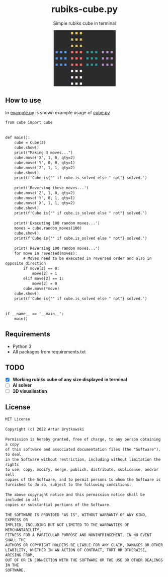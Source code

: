 <h1 align="center">rubiks-cube.py</h1>
<p  align="center">Simple rubiks cube in terminal</p>
<p align="center"><img src='img/cube.png'/></p>

## How to use

In <a href="example.py">example.py</a> is shown example usage of <a href="cube.py">cube.py</a>

```
from cube import Cube


def main():
    cube = Cube(3)
    cube.show()
    print("Making 3 moves...")
    cube.move('X', 1, 0, qty=2)
    cube.move('Y', 0, 0, qty=1)
    cube.move('Z', 1, 1, qty=2)
    cube.show()
    print(f'Cube is{"" if cube.is_solved else " not"} solved.')

    print('Reversing these moves...')
    cube.move('Z', 1, 0, qty=2)
    cube.move('Y', 0, 1, qty=1)
    cube.move('X', 1, 1, qty=2)
    cube.show()
    print(f'Cube is{"" if cube.is_solved else " not"} solved.')

    print('Executing 100 random moves...')
    moves = cube.random_moves(100)
    cube.show()
    print(f'Cube is{"" if cube.is_solved else " not"} solved.')

    print('Reversing 100 random moves...')
    for move in reversed(moves):
        # Moves need to be executed in reversed order and also in opposite direction
        if move[2] == 0:
            move[2] = 1
        elif move[2] == 1:
            move[2] = 0
        cube.move(*move)
    cube.show()
    print(f'Cube is{"" if cube.is_solved else " not"} solved.')


if __name__ == '__main__':
    main()
```

## Requirements

- Python 3
- All packages from requirements.txt

## TODO

- [x] **Working rubiks cube of any size displayed in terminal**
- [ ] **AI solver**
- [ ] **3D visualisation**

## License

```
MIT License

Copyright (c) 2022 Artur Brytkowski

Permission is hereby granted, free of charge, to any person obtaining a copy
of this software and associated documentation files (the "Software"), to deal
in the Software without restriction, including without limitation the rights
to use, copy, modify, merge, publish, distribute, sublicense, and/or sell
copies of the Software, and to permit persons to whom the Software is
furnished to do so, subject to the following conditions:

The above copyright notice and this permission notice shall be included in all
copies or substantial portions of the Software.

THE SOFTWARE IS PROVIDED "AS IS", WITHOUT WARRANTY OF ANY KIND, EXPRESS OR
IMPLIED, INCLUDING BUT NOT LIMITED TO THE WARRANTIES OF MERCHANTABILITY,
FITNESS FOR A PARTICULAR PURPOSE AND NONINFRINGEMENT. IN NO EVENT SHALL THE
AUTHORS OR COPYRIGHT HOLDERS BE LIABLE FOR ANY CLAIM, DAMAGES OR OTHER
LIABILITY, WHETHER IN AN ACTION OF CONTRACT, TORT OR OTHERWISE, ARISING FROM,
OUT OF OR IN CONNECTION WITH THE SOFTWARE OR THE USE OR OTHER DEALINGS IN THE
SOFTWARE.
```
